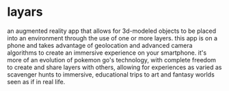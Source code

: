 # layars
an augmented reality app that allows for 3d-modeled objects to be placed into an environment through the use of one or more layers. this app is on a phone and takes advantage of geolocation and advanced camera algorithms to create an immersive experience on your smartphone. it's more of an evolution of pokemon go's technology, with complete freedom to create and share layers with others, allowing for experiences as varied as scavenger hunts to immersive, educational trips to art and fantasy worlds seen as if in real life.
